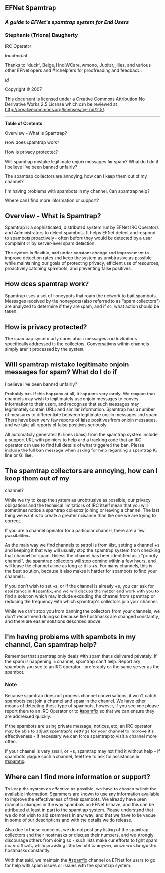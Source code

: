 ## EFNet Spamtrap

### _A guide to EFNet's spamtrap system for End Users_

### Stephanie (Triona) Daugherty

IRC Operator

irc.efnet.nl

Thanks to ^duck^, Beige, HndlWCare, wmono, Jupiter, jilles, and various other
EFNet opers and #irchelp'ers for proofreading and feedback.:

$Id$

Copyright © 2007

This document is licensed under a Creative Commons Attribution-No Derivative
Works 2.5 License which can be reviewed at
[http://creativecommons.org/licenses/by-
nd/2.5/](http://creativecommons.org/licenses/by-nd/2.5/).

* * *

**Table of Contents**

Overview - What is Spamtrap?

How does spamtrap work?

How is privacy protected?

Will spamtrap mistake legitimate onjoin messages for spam? What do I do if I
believe I've been banned unfairly?

The spamtrap collectors are annoying, how can I keep them out of my channel?

I'm having problems with spambots in my channel, Can spamtrap help?

Where can I find more information or support?

## Overview - What is Spamtrap?

Spamtrap is a sophisticated, distributed system run by EFNet IRC Operators and
Administrators to detect spambots. It helps EFNet detect and respond to
spambots proactively - often before they would be detected by a user complaint
or by server-level spam detection.

The system is flexible, and under constant change and improvement to improve
detection rates and keep the system as unobtrusive as possible while
maintaining our goals of protecting privacy, efficient use of resources,
proactively catching spambots, and preventing false positives.

## How does spamtrap work?

Spamtrap uses a set of honeypots that roam the network to bait spambots.
Messages received by the honeypots (also referred to as "spam collectors") are
analyzed to determine if they are spam, and if so, what action should be
taken.

## How is privacy protected?

The spamtrap system only cares about messages and invitations specifically
addressed to the collectors. Conversations within channels simply aren't
processed by the system.

## Will spamtrap mistake legitimate onjoin messages for spam? What do I do if
I believe I've been banned unfairly?

Probably not. If this happens at all, it happens very rarely. We respect that
channels may wish to legitimately use onjoin messages to convey information to
their users, and recognize that such messages may legitimately contain URLs
and similar information. Spamtrap has a number of measures to differentiate
between legitimate onjoin messages and spam. There have been very few reports
of false positives from onjoin messages, and we take all reports of false
positives seriously.

All automaticly generated K: lines (bans) from the spamtrap system include a
support URL with pointers to help and a tracking code that an IRC operator can
use to find full details of what triggered the ban. Please include the full
ban message when asking for help regarding a spamtrap K: line or G: line.

## The spamtrap collectors are annoying, how can I keep them out of my
channel?

While we try to keep the system as unobtrusive as possible, our privacy
obligations and the technical limitations of IRC itself mean that you will
sometimes notice a spamtrap collector joining or leaving a channel. The last
thing we want is to create a greater nuisance than the one we are trying to
correct.

If you are a channel operator for a particular channel, there are a few
possibilities.

As the main way we find channels to patrol is from /list, setting a channel +s
and keeping it that way will usually stop the spamtrap system from checking
that channel for spam. Unless the channel has been identified as a "priority
channel", the spamtrap collectors will stop coming within a few hours, and
will leave the channel alone as long as it is +s. For many channels, this is
the best solution, because it also makes it harder for spambots to find your
channels.

If you don't wish to set +s, or if the channel is already +s, you can ask for
assistance in [#spamfix](irc://irc.efnet.org/spamfix), and we will discuss the
matter and work with you to find a solution which may include excluding the
channel from spamtrap or reducing the frequency with which spamtrap's
collectors join your channel.

While we can't stop you from banning the collectors from your channels, we
don't recommend doing so because the hostmasks are changed constantly, and
there are easier solutions described above.

## I'm having problems with spambots in my channel, Can spamtrap help?

Remember that spamtrap only deals with spam that's delivered privately. If the
spam is happening in channel, spamtrap can't help. Report any spambots you see
to an IRC operator - preferably on the same server as the spambot.

### Note

Because spamtrap does not process channel conversations, it won't catch
spambots that join a channel and spam in the channel. We have other means of
detecting these type of spambots, however, if you see one please report them
to an IRC Operator or to [#spamfix](irc://irc.efnet.org/spamfix) so that we
can ensure they are addressed quickly.

If the spambots are using private message, notices, etc, an IRC operator may
be able to adjust spamtrap's settings for your channel to improve it's
effectiveness - if necessary we can force spamtrap to visit a channel more
often.

If your channel is very small, or +s, spamtrap may not find it without help -
if spambots plague such a channel, feel free to ask for assistance in
[#spamfix](irc://irc.efnet.org/spamfix).

## Where can I find more information or support?

To keep the system as effective as possible, we have to chosen to limit the
available information. Spammers are known to use any information available to
improve the effectiveness of their spambots. We already have seen dramatic
changes in the way spambots on EFNet behave, and this can be attributed at
least in part to the spamtrap system. Please understand that we do not wish to
aid spammers in any way, and that we have to be vague in some of our
descriptions and with the details we do release.

Also due to these concerns, we do not post any listing of the spamtrap
collectors and their hostmasks or discuss their numbers, and we strongly
discourage others from doing so - such lists make our efforts to fight spam
more difficult, while providing little benefit to anyone, since we change the
hostmasks constantly.

With that said, we maintain the [#spamfix](irc://irc.efnet.org/spamfix)
channel on EFNet for users to go for help with spam issues or issues with the
spamtrap system.
